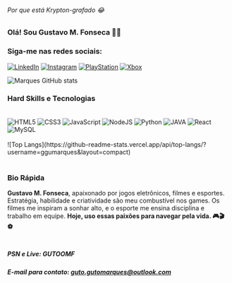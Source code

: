 ###### Por que está Krypton-grafado 😂
### Olá! Sou Gustavo M. Fonseca 👋🏼

### Siga-me nas redes sociais:

[![LinkedIn](https://img.shields.io/badge/LinkedIn-0077B5?style=for-the-badge&logo=linkedin&logoColor=white)](https://www.linkedin.com/in/gustavo-marques-da-fonseca/)
[![Instagram](https://img.shields.io/badge/Instagram-E4405F?style=for-the-badge&logo=instagram&logoColor=white)](https://www.instagram.com/ggumarques/)
[![PlayStation](https://img.shields.io/badge/PlayStation-003791?style=for-the-badge&logo=playstation&logoColor=white)](#)
[![Xbox](https://img.shields.io/badge/Xbox-107C10?style=for-the-badge&logo=xbox&logoColor=white)](#)

![Marques GitHub stats](https://github-readme-stats.vercel.app/api?username=ggumarques&show_icons=true&theme=tokyonight)

### Hard Skills e Tecnologias

<div style="display: inline_block"><br/>
    <img align="center" alt="HTML5" src="https://img.shields.io/badge/HTML5-E34F26?style=for-the-badge&logo=html5&logoColor=white" />
    <img align="center" alt="CSS3" src="https://img.shields.io/badge/CSS3-1572B6?style=for-the-badge&logo=css3&logoColor=white" />
    <img align="center" alt="JavaScript" src="https://img.shields.io/badge/JavaScript-F7DF1E?style=for-the-badge&logo=javascript&logoColor=black" />
    <img align="center" alt="NodeJS" src="https://img.shields.io/badge/Node.js-43853D?style=for-the-badge&logo=node.js&logoColor=white" />
    <img align="center" alt="Python" src="https://img.shields.io/badge/Python-14354C?style=for-the-badge&logo=python&logoColor=white" />
    <img align="center" alt="JAVA" src="https://img.shields.io/badge/Java-ED8B00?style=for-the-badge&logo=openjdk&logoColor=white" />
    <img align="center" alt="React" src="https://img.shields.io/badge/React-20232A?style=for-the-badge&logo=react&logoColor=61DAFB" />
    <img align="center" alt="MySQL" src="https://img.shields.io/badge/MySQL-00000F?style=for-the-badge&logo=mysql&logoColor=white" />
</div><br/>
![Top Langs](https://github-readme-stats.vercel.app/api/top-langs/?username=ggumarques&layout=compact)

#

### Bio Rápida
**Gustavo M. Fonseca**, apaixonado por jogos eletrônicos, filmes e esportes. Estratégia, habilidade e criatividade são meu combustível nos games. Os filmes me inspiram a sonhar alto, e o esporte me ensina disciplina e trabalho em equipe. **Hoje, uso essas paixões para navegar pela vida. 🎮🎬⚽**

#

##### PSN e Live: GUTOOMF
##### E-mail para contato: guto.gutomarques@outlook.com

